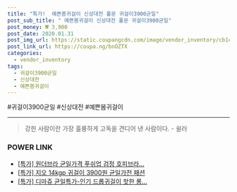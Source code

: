 ```yaml
--- 
title: "특가!  예쁜봄귀걸이 신상대전 풀문 귀걸이3900균일" 
post_sub_title: " 예쁜봄귀걸이 신상대전 풀문 귀걸이3900균일" 
post_money: ₩ 3,900 
post_date: 2020.01.31 
post_img_url: https://static.coupangcdn.com/image/vendor_inventory/cb1c/a04a4782b97df0b2e9391ca17298a67ec92827e7899c4c48adafdb7d9274.jpg 
post_link_url: https://coupa.ng/bnOZTX 
categories: 
  - vendor_inventory 
tags: 
  - 귀걸이3900균일 
  - 신상대전 
  - 예쁜봄귀걸이 
--- 
```

  #귀걸이3900균일 #신상대전 #예쁜봄귀걸이 
<hr> 

> 강한 사람이란 가장 훌륭하게 고독을 견디어 낸 사람이다. - 쉴러 


### POWER LINK

* <a href="https://blog.naver.com/an0733/221786325564" target="_blank">[특가] 원더브라 균일가격 푸쉬업 검정 호피브라...</a>
* <a href="https://blog.naver.com/sakai111/221791552764" target="_blank">[특가] 지오 14kgp 귀걸이 3900원 균일가전 패션</a>
* <a href="https://blog.naver.com/an0733/221791501018" target="_blank">[특가] 디마쥬 균일특가-인기 드롭귀걸이 핫한 롱...</a>
